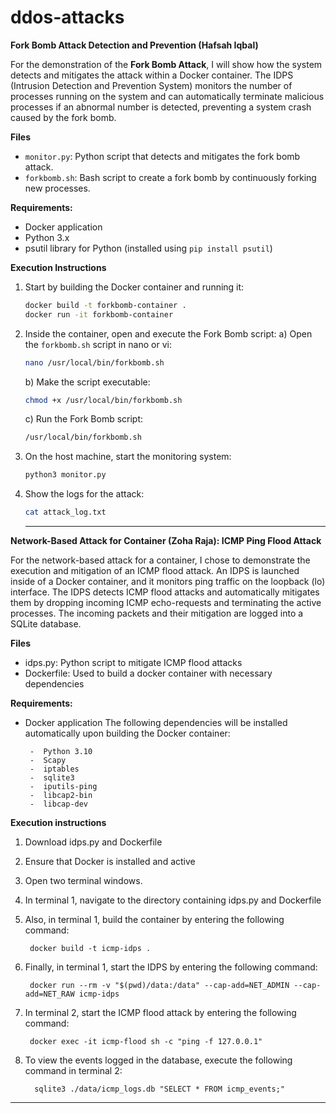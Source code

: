 # ddos-attacks

**Fork Bomb Attack Detection and Prevention (Hafsah Iqbal)**

For the demonstration of the **Fork Bomb Attack**, I will show how the system detects and mitigates the attack within a Docker container. The IDPS (Intrusion Detection and Prevention System) monitors the number of processes running on the system and can automatically terminate malicious processes if an abnormal number is detected, preventing a system crash caused by the fork bomb.

**Files**
- `monitor.py`: Python script that detects and mitigates the fork bomb attack.
- `forkbomb.sh`: Bash script to create a fork bomb by continuously forking new processes.

**Requirements:**
- Docker application
- Python 3.x
- psutil library for Python (installed using `pip install psutil`)

**Execution Instructions**
1. Start by building the Docker container and running it:
    ```bash
    docker build -t forkbomb-container .
    docker run -it forkbomb-container
    ```

2. Inside the container, open and execute the Fork Bomb script:
    a) Open the `forkbomb.sh` script in nano or vi:
    ```bash
    nano /usr/local/bin/forkbomb.sh
    ```

    b) Make the script executable:
    ```bash
    chmod +x /usr/local/bin/forkbomb.sh
    ```

    c) Run the Fork Bomb script:
    ```bash
    /usr/local/bin/forkbomb.sh
    ```

3. On the host machine, start the monitoring system:
    ```bash
    python3 monitor.py
    ```

4. Show the logs for the attack:
    ```bash
    cat attack_log.txt
    ```
    *********************************************************************************************************************************************************************************************
   
**Network-Based Attack for Container (Zoha Raja): ICMP Ping Flood Attack**

For the network-based attack for a container, I chose to demonstrate the execution and mitigation of an ICMP flood attack. An IDPS is launched inside of a Docker container, and it monitors ping traffic on the loopback (lo) interface. The IDPS detects ICMP flood attacks and automatically mitigates them by dropping incoming ICMP echo-requests and terminating the active processes. The incoming packets and their mitigation are logged into a SQLite database.

**Files**
-	idps.py: Python script to mitigate ICMP flood attacks
-	Dockerfile: Used to build a docker container with necessary dependencies
  
**Requirements:**
-	Docker application
The following dependencies will be installed automatically upon building the Docker container:

         -	Python 3.10
         -	Scapy
         -	iptables
         -	sqlite3
         -	iputils-ping
         -	libcap2-bin
         -	libcap-dev

**Execution instructions**
1.	Download idps.py and Dockerfile
2.	Ensure that Docker is installed and active
3.	Open two terminal windows.
4.	In terminal 1, navigate to the directory containing idps.py and Dockerfile
6.	Also, in terminal 1, build the container by entering the following command:
   
         docker build -t icmp-idps .

8.	Finally, in terminal 1, start the IDPS by entering the following command:
   
         docker run --rm -v "$(pwd)/data:/data" --cap-add=NET_ADMIN --cap-add=NET_RAW icmp-idps
  	
10.	In terminal 2, start the ICMP flood attack by entering the following command:
    
         docker exec -it icmp-flood sh -c "ping -f 127.0.0.1"

12.	To view the events logged in the database, execute the following command in terminal 2:
    
          sqlite3 ./data/icmp_logs.db "SELECT * FROM icmp_events;"
   	
*********************************************************************************************************************************************************************************************

